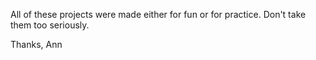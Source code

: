 All of these projects were made either for fun or for practice. Don't take them too seriously.

Thanks,
Ann
